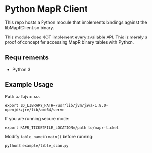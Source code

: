 # Python MapR Client
This repo hosts a Python module that implements bindings against the
libMapRClient.so binary.

This module does NOT implement every available API. This is merely a proof of
concept for accessing MapR binary tables with Python.

## Requirements

- Python 3

## Example Usage

Path to libjvm.so:
```
export LD_LIBRARY_PATH=/usr/lib/jvm/java-1.8.0-openjdk/jre/lib/amd64/server
```

If you are running secure mode:
```
export MAPR_TICKETFILE_LOCATION=/path.to/mapr-ticket
```

Modify ```table_name``` in ```main()``` before running:
```
python3 example/table_scan.py
```
